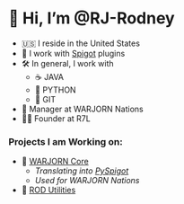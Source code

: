 # 👋 Hi, I’m @RJ-Rodney
- 🇺🇸 I reside in the United States
- 🚰 I work with [Spigot](https://spigotmc.org) plugins
- 🛠 In general, I work with
  - ☕ JAVA
  - 🐍 PYTHON
  - 📌 GIT
- 👑 Manager at WARJORN Nations
- 🧑‍💼 Founder at R7L
### Projects I am Working on:
- 🤖 [WARJORN Core](https://github.com/RJ-Rodney/wjcore)
  - *Translating into [PySpigot](https://github.com/magicmq/pyspigot/)*
  - *Used for WARJORN Nations*
- 🚀 [ROD Utilities](https://github.com/RJ-Rodney/rod-utilities)
